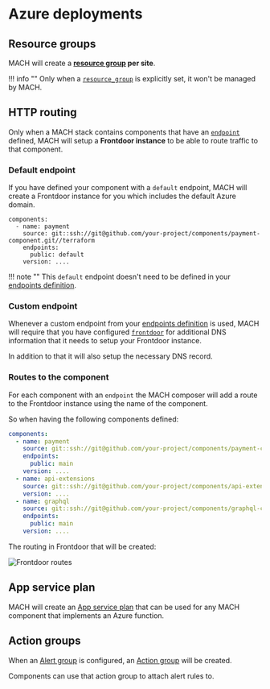 # Azure deployments

## Resource groups

MACH will create a **[resource group](https://registry.terraform.io/providers/hashicorp/azurerm/latest/docs/resources/resource_group) per site**.

!!! info ""
    Only when a [`resource_group`](../../syntax/sites.md#azure) is explicitly set, it won't be managed by MACH.

## HTTP routing

Only when a MACH stack contains components that have an [`endpoint`](../../syntax/components.md) defined, MACH will setup a **Frontdoor instance** to be able to route traffic to that component.

### Default endpoint

If you have defined your component with a `default` endpoint, MACH will create a Frontdoor instance for you which includes the default Azure domain.

```
components:
  - name: payment
    source: git::ssh://git@github.com/your-project/components/payment-component.git//terraform
    endpoints:
      public: default
    version: ....
```

!!! note ""
    This `default` endpoint doesn't need to be defined in your [endpoints definition](../../syntax/sites.md#endpoints).

### Custom endpoint

Whenever a custom endpoint from your [endpoints definition](../../syntax/sites.md#endpoints) is used, MACH will require that you have configured [`frontdoor`](../../syntax/general_config.md#frontdoor) for additional DNS information that it needs to setup your Frontdoor instance.

In addition to that it will also setup the necessary DNS record.

### Routes to the component

For each component with an `endpoint` the MACH composer will add a route to the Frontdoor instance using the name of the component.

So when having the following components defined:

```yaml
components:
  - name: payment
    source: git::ssh://git@github.com/your-project/components/payment-component.git//terraform
    endpoints: 
      public: main
    version: ....
  - name: api-extensions
    source: git::ssh://git@github.com/your-project/components/api-extensions-component.git//terraform
    version: ....
  - name: graphql
    source: git::ssh://git@github.com/your-project/components/graphql-component.git//terraform
    endpoints: 
      public: main
    version: ....
```

The routing in Frontdoor that will be created:

![Frontdoor routes](../../_img/azure/frontdoor_routes.png)

## App service plan

MACH will create an [App service plan](https://registry.terraform.io/providers/hashicorp/azurerm/latest/docs/resources/app_service_plan) that can be used for any MACH component that implements an Azure function.

## Action groups

When an [Alert group](../../syntax/sites.md#alert_group) is configured, an [Action group](https://registry.terraform.io/providers/hashicorp/azurerm/latest/docs/resources/monitor_action_group) will be created.

Components can use that action group to attach alert rules to.